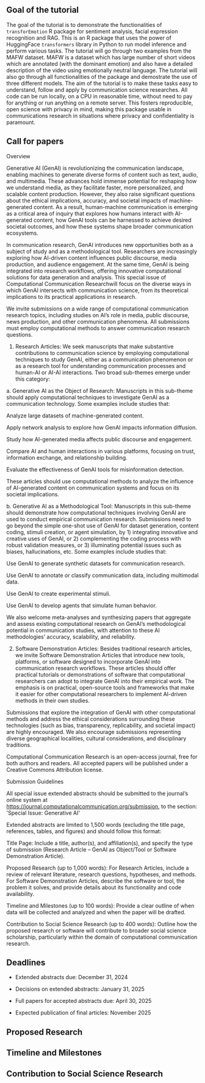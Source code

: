 ## Goal of the tutorial

The goal of the tutorial is to demonstrate the functionalities of `transforEmotion` R package for sentiment analysis, facial expression recognition and RAG.
This is an R package that uses the power of HuggingFace `transformers` library in Python
to run model inference and perform various tasks. The tutorial will go through two
examples from the MAFW dataset. MAFW is a dataset which has large number of short videos which
are annotated (with the dominant emotion) and also have a detailed description of the
video using emotionally neutral language. The tutorial will also go through all
functionalities of the package and demostrate the use of three different models. The aim
of the tutorial is to make these tasks easy to understand, follow and apply by
communication science researches. All code can be run locally, on a CPU in reasonable
time, without need to pay for anything or run anything on a remote server. This fosters
reproducible, open science with privacy in mind, making this package usable in
communications research in situations where privacy and confidentiality is paramount.

## Call for papers

Overview 

Generative AI (GenAI) is revolutionizing the communication landscape, enabling machines to generate diverse forms of content such as text, audio, and multimedia. These advances hold immense potential for reshaping how we understand media, as they facilitate faster, more personalized, and scalable content production. However, they also raise significant questions about the ethical implications, accuracy, and societal impacts of machine-generated content. As a result, human-machine communication is emerging as a critical area of inquiry that explores how humans interact with AI-generated content, how GenAI tools can be harnessed to achieve desired societal outcomes, and how these systems shape broader communication ecosystems.

In communication research, GenAI introduces new opportunities both as a subject of study and as a methodological tool. Researchers are increasingly exploring how AI-driven content influences public discourse, media production, and audience engagement. At the same time, GenAI is being integrated into research workflows, offering innovative computational solutions for data generation and analysis. This special issue of Computational Communication Researchwill focus on the diverse ways in which GenAI intersects with communication science, from its theoretical implications to its practical applications in research.

We invite submissions on a wide range of computational communication research topics, including studies on AI’s role in media, public discourse, news production, and other communication phenomena. All submissions must employ computational methods to answer communication research questions.

1. Research Articles: We seek manuscripts that make substantive contributions to communication science by employing computational techniques to study GenAI, either as a communication phenomenon or as a research tool for understanding communication processes and human-AI or AI-AI interactions. Two broad sub-themes emerge under this category:

a. Generative AI as the Object of Research: Manuscripts in this sub-theme should apply computational techniques to investigate GenAI as a communication technology. Some examples include studies that:

Analyze large datasets of machine-generated content.

Apply network analysis to explore how GenAI impacts information diffusion.

Study how AI-generated media affects public discourse and engagement.

Compare AI and human interactions in various platforms, focusing on trust, information exchange, and relationship building.

Evaluate the effectiveness of GenAI tools for misinformation detection.

These articles should use computational methods to analyze the influence of AI-generated content on communication systems and focus on its societal implications.

b. Generative AI as a Methodological Tool: Manuscripts in this sub-theme should demonstrate how computational techniques involving GenAI are used to conduct empirical communication research. Submissions need to go beyond the simple one-shot use of GenAI for dataset generation, content coding, stimuli creation, or agent simulation, by 1) integrating innovative and creative uses of GenAI, or 2) complementing the coding process with robust validation measures, or 3) illuminating potential issues such as biases, hallucinations, etc. Some examples include studies that:

Use GenAI to generate synthetic datasets for communication research.

Use GenAI to annotate or classify communication data, including multimodal data.

Use GenAI to create experimental stimuli.

Use GenAI to develop agents that simulate human behavior.

We also welcome meta-analyses and synthesizing papers that aggregate and assess existing computational research on GenAI’s methodological potential in communication studies, with attention to these AI methodologies’ accuracy, scalability, and reliability.

2. Software Demonstration Articles: Besides traditional research articles, we invite Software Demonstration Articles that introduce new tools, platforms, or software designed to incorporate GenAI into communication research workflows. These articles should offer practical tutorials or demonstrations of software that computational researchers can adopt to integrate GenAI into their empirical work. The emphasis is on practical, open-source tools and frameworks that make it easier for other computational researchers to implement AI-driven methods in their own studies.

Submissions that explore the integration of GenAI with other computational methods and address the ethical considerations surrounding these technologies (such as bias, transparency, replicability, and societal impact) are highly encouraged. We also encourage submissions representing diverse geographical localities, cultural considerations, and disciplinary traditions.

Computational Communication Research is an open-access journal, free for both authors and readers. All accepted papers will be published under a Creative Commons Attribution license.

Submission Guidelines

All special issue extended abstracts should be submitted to the journal’s online system at https://journal.computationalcommunication.org/submission, to the section: 'Special Issue: Generative AI'

Extended abstracts are limited to 1,500 words (excluding the title page, references, tables, and figures) and should follow this format:

Title Page: Include a title, author(s), and affiliation(s), and specify the type of submission (Research Article – GenAI as Object/Tool or Software Demonstration Article).

Proposed Research (up to 1,000 words): For Research Articles, include a review of relevant literature, research questions, hypotheses, and methods. For Software Demonstration Articles, describe the software or tool, the problem it solves, and provide details about its functionality and code availability.

Timeline and Milestones (up to 100 words): Provide a clear outline of when data will be collected and analyzed and when the paper will be drafted.

Contribution to Social Science Research (up to 400 words): Outline how the proposed research or software will contribute to broader social science scholarship, particularly within the domain of computational communication research.

## Deadlines

-  Extended abstracts due: December 31, 2024

-  Decisions on extended abstracts: January 31, 2025

-  Full papers for accepted abstracts due: April 30, 2025

-  Expected publication of final articles: November 2025


## Proposed Research

## Timeline and Milestones

## Contribution to Social Science Research


